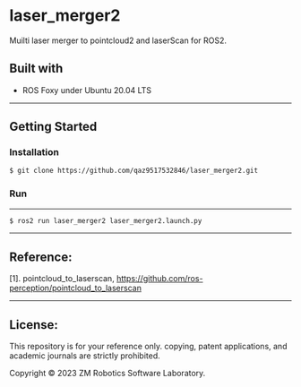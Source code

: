 # laser_merger2
Muilti laser merger to pointcloud2 and laserScan for ROS2.

## Built with

- ROS Foxy under Ubuntu 20.04 LTS

------

## Getting Started

### Installation

``` bash
$ git clone https://github.com/qaz9517532846/laser_merger2.git
```

### Run

------

``` bash
$ ros2 run laser_merger2 laser_merger2.launch.py
```

------

## Reference:

[1]. pointcloud_to_laserscan, https://github.com/ros-perception/pointcloud_to_laserscan

------

## License:

This repository is for your reference only. copying, patent applications, and academic journals are strictly prohibited.

Copyright © 2023 ZM Robotics Software Laboratory.
